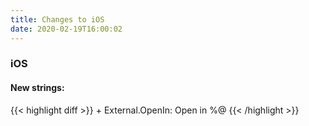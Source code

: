 ```yaml
---
title: Changes to iOS
date: 2020-02-19T16:00:02
---
```

<h3>iOS</h3>
<h4>New strings:</h4>
{{< highlight diff >}}
+ External.OpenIn: Open in %@
{{< /highlight >}}


